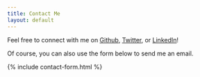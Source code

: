 ```yaml
---
title: Contact Me
layout: default
---
```


Feel free to connect with me on [Github](https://github.io/shohei-shibata), [Twitter](https://twitter.com/_shoheishibata_), or [LinkedIn](https://www.linkedin.com/in/shohei-shibata-53867a41/)! 

Of course, you can also use the form below to send me an email.

{% include contact-form.html %}
